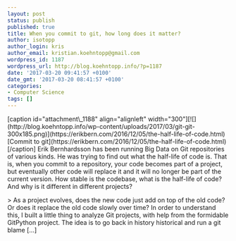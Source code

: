 ```yaml
---
layout: post
status: publish
published: true
title: When you commit to git, how long does it matter?
author: isotopp
author_login: kris
author_email: kristian.koehntopp@gmail.com
wordpress_id: 1187
wordpress_url: http://blog.koehntopp.info/?p=1187
date: '2017-03-20 09:41:57 +0100'
date_gmt: '2017-03-20 08:41:57 +0100'
categories:
- Computer Science
tags: []
---
```

<p>[caption id="attachment\_1188" align="alignleft" width="300"][![](http://blog.koehntopp.info/wp-content/uploads/2017/03/git-git-300x185.png)](https://erikbern.com/2016/12/05/the-half-life-of-code.html) [Commit to git](https://erikbern.com/2016/12/05/the-half-life-of-code.html)[/caption] Erik Bernhardsson has been running Big Data on Git repositories of various kinds. He was trying to find out what the half-life of code is. That is, when you commit to a repository, your code becomes part of a project, but eventually other code will replace it and it will no longer be part of the current version. How stable is the codebase, what is the half-life of code? And why is it different in different projects?</p>
<p>> As a project evolves, does the new code just add on top of the old code? Or does it replace the old code slowly over time? In order to understand this, I built a little thing to analyze Git projects, with help from the formidable GitPython project. The idea is to go back in history historical and run a git blame […]</p>
